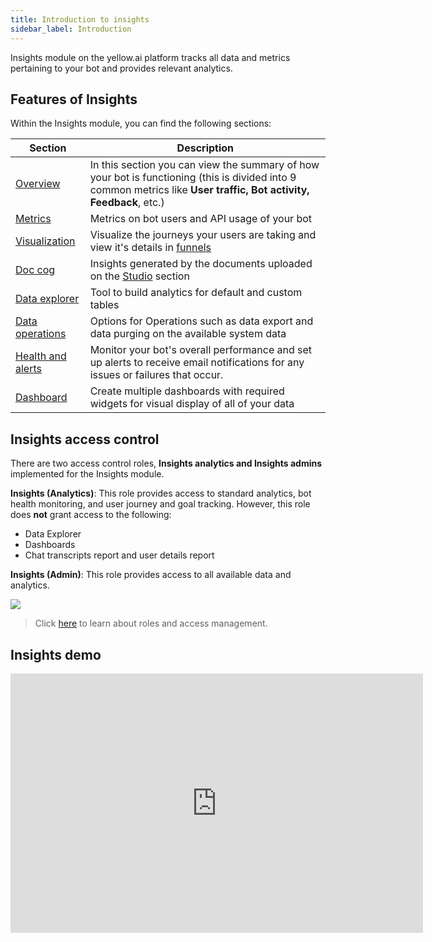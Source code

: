 ```yaml
---
title: Introduction to insights 
sidebar_label: Introduction 
---
```


Insights module on the yellow.ai platform tracks all data and metrics pertaining to your bot and provides relevant analytics.   

## Features of Insights

Within the Insights module, you can find the following sections: 

| Section | Description |
| -------- | -------- |
| [Overview](#overview)     | In this section you can view the summary of how your bot is functioning (this is divided into 9 common metrics like **User traffic, Bot activity, Feedback**, etc.)     |
|[Metrics](https://docs.yellow.ai/docs/platform_concepts/growth/metrics)|Metrics on bot users and API usage of your bot|
|[Visualization](https://docs.yellow.ai/docs/platform_concepts/growth/user-journeys)| Visualize the journeys your users are taking and view it's details in [funnels](https://docs.yellow.ai/docs/platform_concepts/growth/funnels)|
|[Doc cog](https://docs.yellow.ai/docs/platform_concepts/growth/doccog)|Insights generated by the documents uploaded on the [Studio](https://docs.yellow.ai/docs/platform_concepts/studio/overview) section|
|[Data explorer](https://docs.yellow.ai/docs/platform_concepts/growth/data-explorer)|Tool to build analytics for default and custom tables|
|[Data operations](https://docs.yellow.ai/docs/platform_concepts/growth/dataops)| Options for Operations such as data export and data purging on the available system data|
| [Health and alerts](https://docs.yellow.ai/docs/platform_concepts/growth/health) | Monitor your bot's overall performance and set up alerts to receive email notifications for any issues or failures that occur. |
|[Dashboard](https://docs.yellow.ai/docs/platform_concepts/growth/dashboards)|Create multiple dashboards with required widgets for visual display of all of your data|




## Insights access control 


There are two access control roles, **Insights analytics and Insights admins** implemented for the Insights module.

**Insights (Analytics)**: This role provides access to standard analytics, bot health monitoring, and user journey and goal tracking. However, this role does **not** grant access to the following:
* Data Explorer  
* Dashboards
* Chat transcripts report and user details report

**Insights (Admin)**: This role provides access to all available data and analytics.

![](https://hackmd.io/_uploads/HkKy6W9E3.png)

> Click [here](https://docs.yellow.ai/docs/platform_concepts/Getting%20Started/add-bot-collaborators#1-share-bot-access) to learn about roles and access management. 

## Insights demo 

<iframe width="660" height="415" src="https://www.youtube.com/embed/yAkP3imNl7Q" title="YouTube video player" frameborder="0" allow="accelerometer; autoplay; clipboard-write; encrypted-media; gyroscope; picture-in-picture; web-share" allowfullscreen></iframe>